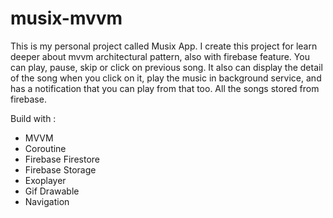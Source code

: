 # musix-mvvm

This is my personal project called Musix App. I create this project for learn deeper about mvvm architectural pattern, also with firebase feature. You can play, pause, skip or click on previous song.
It also can display the detail of the song when you click on it, play the music in background service, and has a notification that you can play from that too. All the songs stored from firebase.

Build with :
- MVVM 
- Coroutine
- Firebase Firestore
- Firebase Storage
- Exoplayer
- Gif Drawable
- Navigation 
